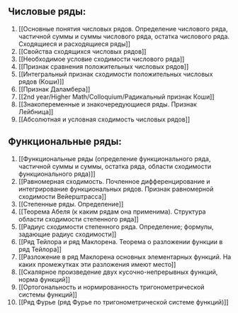 ## Числовые ряды:

1) [[Основные понятия числовых рядов. Определение числового ряда, частичной суммы и суммы числового ряда, остатка числового ряда. Сходящиеся и расходящиеся ряды]]
2) [[Свойства сходящихся числовых рядов]]
3) [[Необходимое условие сходимости числового ряда]]
4) [[Признак сравнения положительных числовых рядов]]
5) [[Интегральный признак сходимости положительных числовых рядов (Коши)]]
6) [[Признак Даламбера]]
7) [[2nd year/Higher Math/Colloquium/Радикальный признак Коши]]
8) [[Знакопеременные и знакочередующиеся ряды. Признак Лейбница]]
9) [[Абсолютная и условная сходимость числовых рядов]]

## Функциональные ряды:

1) [[Функциональные ряды (определение функционального ряда, частичной суммы и суммы, остатка ряда, области сходимости функционального ряда)]]
2) [[Равномерная сходимость. Почленное дифференцирование и интегрирование функциональных рядов. Признак равномерной сходимости Вейерштрасса]]
3) [[Степенные ряды. Определение]]
4) [[Теорема Абеля (к каким рядам она применима). Структура области сходимости степенного ряда]]
5) [[Радиус сходимости степенного ряда. Определение; формулы, задающие радиус сходимости]]
6) [[Ряд Тейлора и ряд Маклорена. Теорема о разложении функции в ряд Тейлора]]
7) [[Разложение в ряд Маклорена основных элементарных функций. На каких промежутках эти разложения имеют место]]
8) [[Скалярное произведение двух кусочно-непрерывных функций, норма функций]]
9) [[Ортогональность и нормированность тригонометрической системы функций]]
10) [[Ряд Фурье (ряд Фурье по тригонометрической системе функций)]]